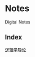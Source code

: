 # Notes
Digital Notes

## Index
[逻辑学导论](https://surface0tension.github.io/Notes/IntroductionOFLogics/%E9%80%BB%E8%BE%91%E5%AD%A6%E6%A6%82%E8%AE%BA%20c67d82103f0c4726b547fe3b75bed1b5.html)
